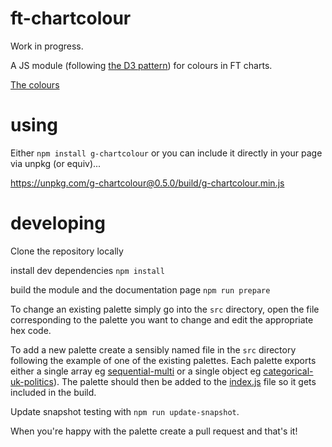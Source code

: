 # ft-chartcolour
Work in progress.

A JS module (following [the D3 pattern](https://bost.ocks.org/mike/d3-plugin/)) for colours in FT charts.

<a href="https://ft-interactive.github.io/g-chartcolour/">The colours</a>

# using

Either `npm install g-chartcolour` or you can include it directly in your page via unpkg (or equiv)...

https://unpkg.com/g-chartcolour@0.5.0/build/g-chartcolour.min.js

# developing

Clone the repository locally

install dev dependencies `npm install`

build the module and the documentation page `npm run prepare`

To change an existing palette simply go into the `src` directory, open the file corresponding to the palette you want to change and edit the appropriate hex code.

To add a new palette create a sensibly named file in the `src` directory following the example of one of the existing palettes. Each palette exports either a single array eg <a href="https://github.com/ft-interactive/g-chartcolour/blob/master/src/sequential-multi.js">sequential-multi</a> or a single object eg <a href="https://github.com/ft-interactive/g-chartcolour/blob/master/src/categorical-uk-politics.js">categorical-uk-politics</a>). The palette should then be added to the <a href="https://github.com/ft-interactive/g-chartcolour/blob/master/index.js">index.js</a> file so it gets included in the build.

Update snapshot testing with `npm run update-snapshot`.

When you're happy with the palette create a pull request and that's it!
